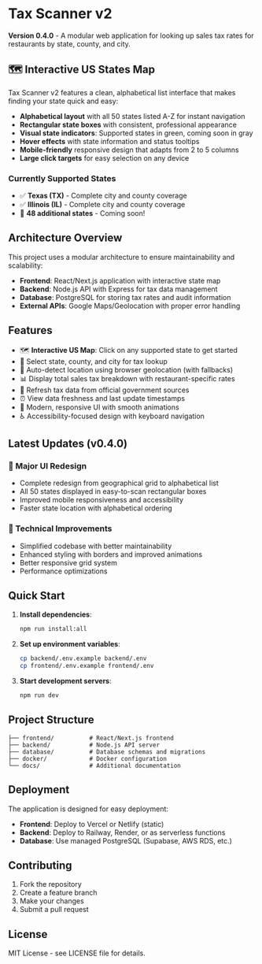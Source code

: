 # Tax Scanner v2

**Version 0.4.0** - A modular web application for looking up sales tax rates for restaurants by state, county, and city.

## 🗺️ Interactive US States Map

Tax Scanner v2 features a clean, alphabetical list interface that makes finding your state quick and easy:

- **Alphabetical layout** with all 50 states listed A-Z for instant navigation
- **Rectangular state boxes** with consistent, professional appearance
- **Visual state indicators**: Supported states in green, coming soon in gray
- **Hover effects** with state information and status tooltips
- **Mobile-friendly** responsive design that adapts from 2 to 5 columns
- **Large click targets** for easy selection on any device

### Currently Supported States
- ✅ **Texas (TX)** - Complete city and county coverage
- ✅ **Illinois (IL)** - Complete city and county coverage
- 🚧 **48 additional states** - Coming soon!

## Architecture Overview

This project uses a modular architecture to ensure maintainability and scalability:

- **Frontend**: React/Next.js application with interactive state map
- **Backend**: Node.js API with Express for tax data management
- **Database**: PostgreSQL for storing tax rates and audit information
- **External APIs**: Google Maps/Geolocation with proper error handling

## Features

- 🗺️ **Interactive US Map**: Click on any supported state to get started
- 🏢 Select state, county, and city for tax lookup
- 📍 Auto-detect location using browser geolocation (with fallbacks)
- 📊 Display total sales tax breakdown with restaurant-specific rates
- 🔄 Refresh tax data from official government sources
- ⏰ View data freshness and last update timestamps
- 🎨 Modern, responsive UI with smooth animations
- ♿ Accessibility-focused design with keyboard navigation

## Latest Updates (v0.4.0)

### 🎯 Major UI Redesign
- Complete redesign from geographical grid to alphabetical list
- All 50 states displayed in easy-to-scan rectangular boxes
- Improved mobile responsiveness and accessibility
- Faster state location with alphabetical ordering

### 🔧 Technical Improvements
- Simplified codebase with better maintainability
- Enhanced styling with borders and improved animations
- Better responsive grid system
- Performance optimizations

## Quick Start

1. **Install dependencies**:
   ```bash
   npm run install:all
   ```

2. **Set up environment variables**:
   ```bash
   cp backend/.env.example backend/.env
   cp frontend/.env.example frontend/.env
   ```

3. **Start development servers**:
   ```bash
   npm run dev
   ```

## Project Structure

```
├── frontend/          # React/Next.js frontend
├── backend/           # Node.js API server
├── database/          # Database schemas and migrations
├── docker/            # Docker configuration
└── docs/              # Additional documentation
```

## Deployment

The application is designed for easy deployment:

- **Frontend**: Deploy to Vercel or Netlify (static)
- **Backend**: Deploy to Railway, Render, or as serverless functions
- **Database**: Use managed PostgreSQL (Supabase, AWS RDS, etc.)

## Contributing

1. Fork the repository
2. Create a feature branch
3. Make your changes
4. Submit a pull request

## License

MIT License - see LICENSE file for details. 